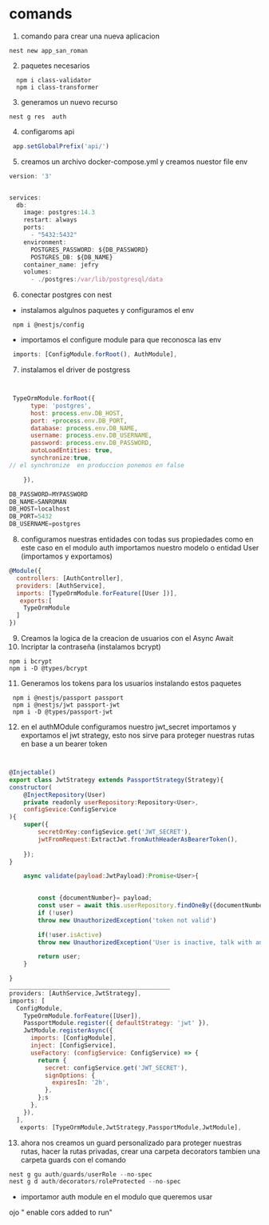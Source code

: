 # comands
1. comando para crear una nueva aplicacion 

```
nest new app_san_roman
```
2. paquetes necesarios
```
  npm i class-validator
  npm i class-transformer
```
3. generamos un nuevo recurso
```
nest g res  auth
```
4. configaroms api
```js
 app.setGlobalPrefix('api/')
```
5. creamos un archivo docker-compose.yml y creamos nuestor file env

```js
version: '3'


services:
  db:
    image: postgres:14.3
    restart: always
    ports:
      - "5432:5432"
    environment:
      POSTGRES_PASSWORD: ${DB_PASSWORD}
      POSTGRES_DB: ${DB_NAME} 
    container_name: jefry
    volumes:
      - ./postgres:/var/lib/postgresql/data

```
6. conectar postgres con nest
- instalamos algulnos paquetes y configuramos el env


```
 npm i @nestjs/config

```
- importamos el configure module para que reconosca las env
```js
 imports: [ConfigModule.forRoot(), AuthModule],
```
7. instalamos el driver de postgress
```
 
```
```js
 TypeOrmModule.forRoot({
      type: 'postgres',
      host: process.env.DB_HOST,
      port: +process.env.DB_PORT,
      database: process.env.DB_NAME,
      username: process.env.DB_USERNAME,
      password: process.env.DB_PASSWORD,
      autoLoadEntities: true,
      synchronize:true,
// el synchronize  en produccion ponemos en false

    }),

```
```js
DB_PASSWORD=MYPASSWORD
DB_NAME=SANROMAN
DB_HOST=localhost
DB_PORT=5432
DB_USERNAME=postgres
```

8. configuramos nuestras entidades con todas sus propiedades como en este caso en el modulo auth importamos nuestro modelo o entidad User (importamos y exportamos)

```js
@Module({
  controllers: [AuthController],
  providers: [AuthService],
  imports: [TypeOrmModule.forFeature([User ])],
   exports:[
    TypeOrmModule
  ]
})

```

9. Creamos la logica de la creacion de usuarios con el Async Await
10. Incriptar la contraseña (instalamos bcrypt)
```
npm i bcrypt
npm i -D @types/bcrypt

```
11. Generamos los tokens para los usuarios instalando estos paquetes
```
 npm i @nestjs/passport passport
 npm i @nestjs/jwt passport-jwt
 npm i -D @types/passport-jwt

```
12. en el authMOdule configuramos nuestro jwt_secret importamos y exportamos el jwt strategy, esto nos sirve para proteger nuestras rutas en base a un bearer token

```js


@Injectable()
export class JwtStrategy extends PassportStrategy(Strategy){
constructor(
    @InjectRepository(User)
    private readonly userRepository:Repository<User>,
    configSevice:ConfigService
){
    super({
        secretOrKey:configSevice.get('JWT_SECRET'),
        jwtFromRequest:ExtractJwt.fromAuthHeaderAsBearerToken(),
        
    });
}

    async validate(payload:JwtPayload):Promise<User>{
        

        const {documentNumber}= payload;
        const user = await this.userRepository.findOneBy({documentNumber});
        if (!user)
        throw new UnauthorizedException('token not valid')

        if(!user.isActive)
        throw new UnauthorizedException('User is inactive, talk with an  admin');

        return user;
    }

}
_____________________________________________
providers: [AuthService,JwtStrategy],
imports: [
  ConfigModule,
    TypeOrmModule.forFeature([User]),
    PassportModule.register({ defaultStrategy: 'jwt' }),
    JwtModule.registerAsync({
      imports: [ConfigModule],
      inject: [ConfigService],
      useFactory: (configService: ConfigService) => {
        return {
          secret: configService.get('JWT_SECRET'),
          signOptions: {
            expiresIn: '2h',
          },
        };s
      },
    }),
  ],
   exports: [TypeOrmModule,JwtStrategy,PassportModule,JwtModule],
```
13. ahora nos creamos un guard personalizado para proteger nuestras rutas, hacer la rutas privadas, crear una carpeta decorators tambien una carpeta guards con el comando

```js
nest g gu auth/guards/userRole --no-spec
nest g d auth/decorators/roleProtected --no-spec
```
- importamor auth module en el modulo que queremos usar





ojo " enable cors added to run"

